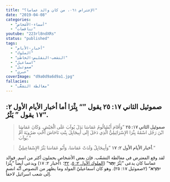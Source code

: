 ```yaml
---
title: "الإعتراض ٠٦١، من كان والد عماسا؟"
date: "2019-04-08"
categories:
  - "أسماء-الأشخاص"
  - "تناقضات"
youtube: "223rl8ndXRs"
status: "published"
tags:
  - "أخبار-الأيام"
  - "الملوك"
  - "التشعب-التقليص-الخاطئ"
  - "اسماعيل"
  - "صموئيل"
  - "عبري"
coverImage: "d9a0d9a6d9a1.jpg"
fallacies:
  - "مغالطة التشعُّب"
---
```


## **صموئيل الثاني ١٧: ٢٥ يقول ”“ يِثْرَا أما أخبار الأيام الأول ٢: ١٧ يقول ” يَثْرُ“.**

> **صموئيل الثاني ١٧: ٢٥** ”وَأَقَامَ أَبْشَالُومُ عَمَاسَا بَدَلَ يُوآبَ عَلَى الْجَيْشِ. وَكَانَ عَمَاسَا ابْنَ رَجُل اسْمُهُ يِثْرَا الإِسْرَائِيلِيُّ الَّذِي دَخَلَ إِلَى أَبِيجَايِلَ بِنْتِ نَاحَاشَ أُخْتِ صَرُويَةَ أُمِّ يُوآبَ.“

> **أخبار الأيام الأول ٢: ١٧** ”وَأَبِيجَايِلُ وَلَدَتْ عَمَاسَا، وَأَبُو عَمَاسَا يَثْرُ الإِسْمَاعِيلِيُّ.“

لقد وقع المعترض في مغالطة التشعّب. فإن بعض الأشخاص يحملون أكثر من اسم. فوالد عماسا كان يدعى ”يَثْرُ **יֶתֶר**“ ([الملوك الأول ٢: ٥](https://biblia.com/bible/ar-vandyke/1Ki2.5)، [٣٢](https://biblia.com/bible/ar-vandyke/1Ki2.32)؛ ١أخبار ٢: ١٧) ويدعى أيضاً ”يِثْرَا **יִתְרָא**“ (٢صموئيل ١٧: ٢٥). وهو كان اسماعيليّ المولد وما يظهر من النصوص أنَّه انضم إلى شعب اسرائيل لاحقاً.
